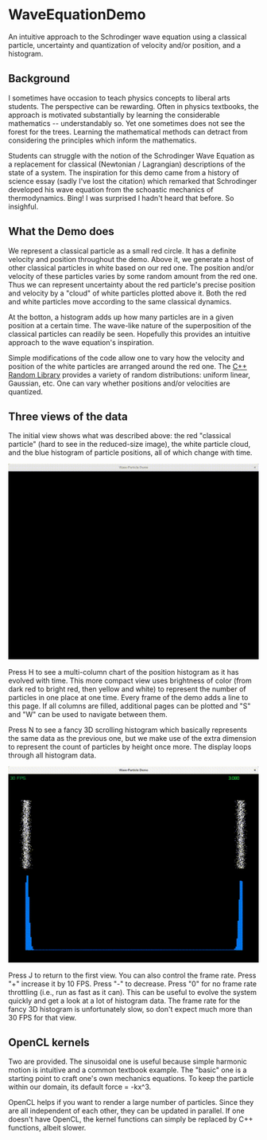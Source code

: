# WaveEquationDemo
An intuitive approach to the Schrodinger wave equation using a classical particle, uncertainty and quantization of velocity and/or position, and a histogram.

## Background
I sometimes have occasion to teach physics concepts to liberal arts students.  The perspective can be rewarding.  Often in physics textbooks, the approach is motivated substantially by learning the considerable mathematics -- understandably so.  Yet one sometimes does not see the forest for the trees.  Learning the mathematical methods can detract from considering the principles which inform the mathematics.

Students can struggle with the notion of the Schrodinger Wave Equation as a replacement for classical (Newtonian / Lagrangian) descriptions of the state of a system.  The inspiration for this demo came from a history of science essay (sadly I've lost the citation) which remarked that Schrodinger developed his wave equation from the schoastic mechanics of thermodynamics.  Bing!  I was surprised I hadn't heard that before.  So insighful.

## What the Demo does
We represent a classical particle as a small red circle.  It has a definite velocity and position throughout the demo.  Above it, we generate a host of other classical particles in white based on our red one.  The position and/or velocity of these particles varies by some random amount from the red one.  Thus we can represent uncertainty about the red particle's precise position and velocity by a "cloud" of white particles plotted above it.  Both the red and white particles move according to the same classical dynamics.

At the botton, a histogram adds up how many particles are in a given position at a certain time.  The wave-like nature of the superposition of the classical particles can readily be seen.  Hopefully this provides an intuitive approach to the wave equation's inspiration.

Simple modifications of the code allow one to vary how the velocity and position of the white particles are arranged around the red one.  The [C++ Random Library](https://www.cplusplus.com/reference/random/) provides a variety of random distributions: uniform linear, Gaussian, etc.  One can vary whether positions and/or velocities are quantized.

## Three views of the data
The initial view shows what was described above: the red "classical particle" (hard to see in the reduced-size image), the white particle cloud, and the blue histogram of particle positions, all of which change with time.

![Position-Time view with position histogram](/images/WP1.gif)

Press H to see a multi-column chart of the position histogram as it has evolved with time.  This more compact view uses brightness of color (from dark red to bright red, then yellow and white) to represent the number of particles in one place at one time.  Every frame of the demo adds a line to this page.  If all columns are filled, additional pages can be plotted and "S" and "W" can be used to navigate between them.

Press N to see a fancy 3D scrolling histogram which basically represents the same data as the previous one, but we make use of the extra dimension to represent the count of particles by height once more.  The display loops through all histogram data.

![Histogram views for all times](/images/WP2.gif)

Press J to return to the first view.  You can also control the frame rate.  Press "+" increase it by 10 FPS.  Press "-" to decrease.  Press "0" for no frame rate throttling (i.e., run as fast as it can).  This can be useful to evolve the system quickly and get a look at a lot of histogram data.  The frame rate for the fancy 3D histogram is unfortunately slow, so don't expect much more than 30 FPS for that view.

## OpenCL kernels
Two are provided.  The sinusoidal one is useful because simple harmonic motion is intuitive and a common textbook example.  The "basic" one is a starting point to craft one's own mechanics equations.  To keep the particle within our domain, its default force = -kx^3.

OpenCL helps if you want to render a large number of particles.  Since they are all independent of each other, they can be updated in parallel.  If one doesn't have OpenCL, the kernel functions can simply be replaced by C++ functions, albeit slower.

